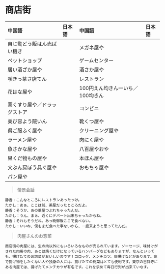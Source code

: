# 商店街

| 中国語        | 日本語 | 中国語        | 日本語 |
| :------------ | :----- | :------------ | :----- |
| <ruby>自じ動どう販はん売ばい機き</ruby> |        | <ruby>メガネ屋や</ruby> |        |
| <ruby>ペットショップ</ruby> |        | <ruby>ゲームセンター</ruby> |        |
| <ruby>居い酒ざか屋や</ruby> |        | <ruby>酒さか屋や</ruby> |        |
| <ruby>喫きっ茶さ店てん</ruby> |        | <ruby>レストラン</ruby> |        |
| <ruby>花はな屋や</ruby> |        | <ruby>100円えん均きん一いち／100均きん</ruby> |        |
| <ruby>薬くすり屋や／ドラッグストア</ruby> |        | <ruby>コンビニ</ruby> |        |
| <ruby>美び容よう院いん</ruby> |        | <ruby>靴くつ屋や</ruby> |        |
| <ruby>呉ご服ふく屋や</ruby> |        | <ruby>クリーニング屋や</ruby> |        |
| <ruby>ラーメン屋や</ruby> |        | <ruby>肉にく屋や</ruby> |        |
| <ruby>魚さかな屋や</ruby> |        | <ruby>八百屋やおや</ruby> |        |
| <ruby>果くだ物もの屋や</ruby> |        | <ruby>本ほん屋や</ruby> |        |
| <ruby>文ぶん房ぼう具ぐ屋や</ruby> |        | <ruby>おもちゃ屋や</ruby> |        |
| <ruby>パン屋や</ruby> |        |  |        |

> 情景会話

```text
静香：こんなところにレストランあったっけ。
たかし：あぁ、ここは前、薬屋だったところだよ。
静香：そうか、あの薬屋つぶれちゃったんだ。
たかし：うん、まぁ、近くにデパート出来ちゃったからね。
静香：それもそうだね。あっ晩御飯ここで食べない。
たかし：いいね、僕もまだ食べた事ないから、一度来ようと思ってたんだ。
```

> 肉屋さんのお惣菜

```text
商店街の肉屋には、生の肉以外にもいろいろなものが売られています。ソーセージ、味付けがされた肉用の肉、あとは焼くだけになっているハンバーグなどもありますが、なんといっても、揚げたてのお惣菜がおいしいのです！コロッケ、メンチカツ、唐揚げなどがあります。家で揚げ物をしたくない人や独身の人には、揚げたての総菜はとても便利です。東京の吉祥寺にある肉屋では、揚げたてメンチカツが有名です。これを求めて毎日行列が出来ていなす。
```
